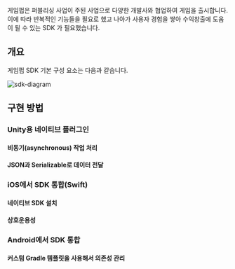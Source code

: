 
게임펍은 퍼블리싱 사업이 주된 사업으로 다양한 개발사와 협업하여 게임을 출시합니다.<br>
이에 따라 반복적인 기능들을 필요로 했고 나아가 사용자 경험을 쌓아 수익창출에 도움이 될 수 있는 SDK 가 필요했습니다.

## 개요

게임펍 SDK 기본 구성 요소는 다음과 같습니다.

![sdk-diagram]()

## 구현 방법


### Unity용 네이티브 플러그인



#### 비동기(asynchronous) 작업 처리


#### JSON과 Serializable로 데이터 전달

### iOS에서 SDK 통합(Swift)

#### 네이티브 SDK 설치

#### 상호운용성

### Android에서 SDK 통합

#### 커스텀 Gradle 템플릿을 사용해서 의존성 관리